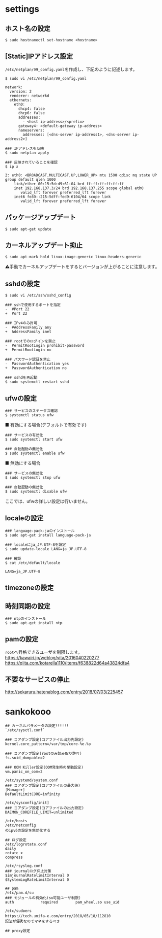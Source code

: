 # settings
## ホスト名の設定
```
$ sudo hostnamectl set-hostname <hostname>
```
## [Static]IPアドレス設定
`/etc/netplan/99_config.yaml`を作成し、下記のように記述します。
```
$ sudo vi /etc/netplan/99_config.yaml
```
```
network:
  version: 2
  renderer: networkd
  ethernets:
    eth0:
      dhcp4: false
      dhcp6: false
      addresses:
        - <host ip-address>/<prefix>
      gateway4: <default-gateway ip-address>
      nameservers:
        addresses: [<dns-server ip-address1>, <dns-server ip-address2>]
```
```
### IPアドレスを反映
$ sudo netplan apply
```
```
### 反映されていることを確認
$ ip a
```
```
2: eth0: <BROADCAST,MULTICAST,UP,LOWER_UP> mtu 1500 qdisc mq state UP group default qlen 1000
    link/ether 00:15:5d:d9:61:04 brd ff:ff:ff:ff:ff:ff
    inet 192.168.137.3/24 brd 192.168.137.255 scope global eth0
       valid_lft forever preferred_lft forever
    inet6 fe80::215:5dff:fed9:6104/64 scope link
       valid_lft forever preferred_lft forever
```
## パッケージアップデート
```
$ sudo apt-get update
```
## カーネルアップデート抑止
```
$ sudo apt-mark hold linux-image-generic linux-headers-generic
```
:warning:手動でカーネルアップデートをするとバージョンが上がることに注意します。
## sshdの設定
```
$ sudo vi /etc/ssh/sshd_config
```
```
### sshで使用するポートを指定
-  #Port 22
+  Port 22
```
```
### IPv4のみ許可
-  #AddressFamily any
+  AddressFamily inet
```
```
### rootでのログインを禁止
-  PermitRootLogin prohibit-password
+  PermitRootLogin no
```
```
### パスワード認証を禁止
-  PasswordAuthentication yes
+  PasswordAuthentication no
```
```
### sshdを再起動
$ sudo systemctl restart sshd
```
## ufwの設定
```
### サービスのステータス確認
$ systemctl status ufw
```
■ 有効にする場合(デフォルトで有効です)
```
### サービスの有効化
$ sudo systemctl start ufw

### 自動起動の無効化
$ sudo systemctl enable ufw
```
■ 無効にする場合
```
### サービスの無効化
$ sudo systemctl stop ufw

### 自動起動の無効化
$ sudo systemctl disable ufw
```
ここでは、ufwの詳しい設定は行いません。
## localeの設定
```
### language-pack-jaのインストール
$ sudo apt-get install language-pack-ja
```
```
### localeにja_JP.UTF-8を設定
$ sudo update-locale LANG=ja_JP.UTF-8
```
```
### 確認
$ cat /etc/default/locale
```
```
LANG=ja_JP.UTF-8
```
## timezoneの設定
## 時刻同期の設定
```
### ntpのインストール
$ sudo apt-get install ntp
```
## pamの設定
`root`へ昇格できるユーザを制限します。
https://kawairi.jp/weblog/vita/2016040220277  
https://qiita.com/kotarella1110/items/f638822d64a43824dfa4
## 不要なサービスの停止
http://sekaruru.hatenablog.com/entry/2018/07/03/225457


# sankokooo
```
## カーネルパラメータの設定!!!!!!
`/etc/sysctl.conf`
```
```
### コアダンプ設定(コアファイル出力先設定)
kernel.core_pattern=/var/tmp/core-%e.%p

### コアダンプ設定(rootのみ読み取り許可)
fs.suid_dumpable=2

### OOM Killer設定(OOM発生時の挙動設定)
vm.panic_on_oom=2
```
```
/etc/systemd/system.conf
### コアダンプ設定(コアファイルの最大値)
[Manager]
DefaultLimitCORE=infinity
```
```
/etc/sysconfig/init]
### コアダンプ設定(コアファイルの出力設定)
DAEMON_COREFILE_LIMIT=unlimited

/etc/hosts
/etc/netconfig
のipv6の設定を無効化する

## ログ設定
/etc/logrotate.conf
daily
rotate x
compress

/etc/rsyslog.conf
### journalログ抑止対策
$imjournalRatelimitInterval 0
$SystemLogRateLimitInterval 0

## pam
/etc/pam.d/su
### モジュールの有効化(su可能ユーザ制限)
auth            required        pam_wheel.so use_uid

/etc/sudoers
https://tech.unifa-e.com/entry/2018/05/18/112810　　
記法が優秀なのでマネをするべき

## proxy設定
```
